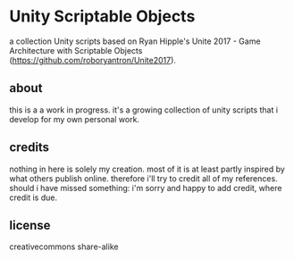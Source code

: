 # Unity Scriptable Objects
a collection Unity scripts based on Ryan Hipple's Unite 2017 - Game Architecture with Scriptable Objects (https://github.com/roboryantron/Unite2017).

## about
this is a a work in progress.
it's a growing collection of unity scripts that i develop for my own personal work.

## credits
nothing in here is solely my creation. most of it is at least partly inspired by what others publish online.
therefore i'll try to credit all of my references.
should i have missed something: i'm sorry and happy to add credit, where credit is due.

## license
creativecommons share-alike